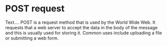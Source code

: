 # POST request

Text....
POST is a request method that is used by the World Wide Web.  It requests that a web server to accept the data in the body of the message and this is usually used for storing it.  Common uses include uploading a file or submitting a web form.

